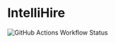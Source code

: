 # IntelliHire

![GitHub Actions Workflow Status](https://img.shields.io/github/actions/workflow/status/k4ustu3h/intellihire-flutter/nightly-apk-release.yml?style=for-the-badge&logo=githubactions&logoColor=fff)

